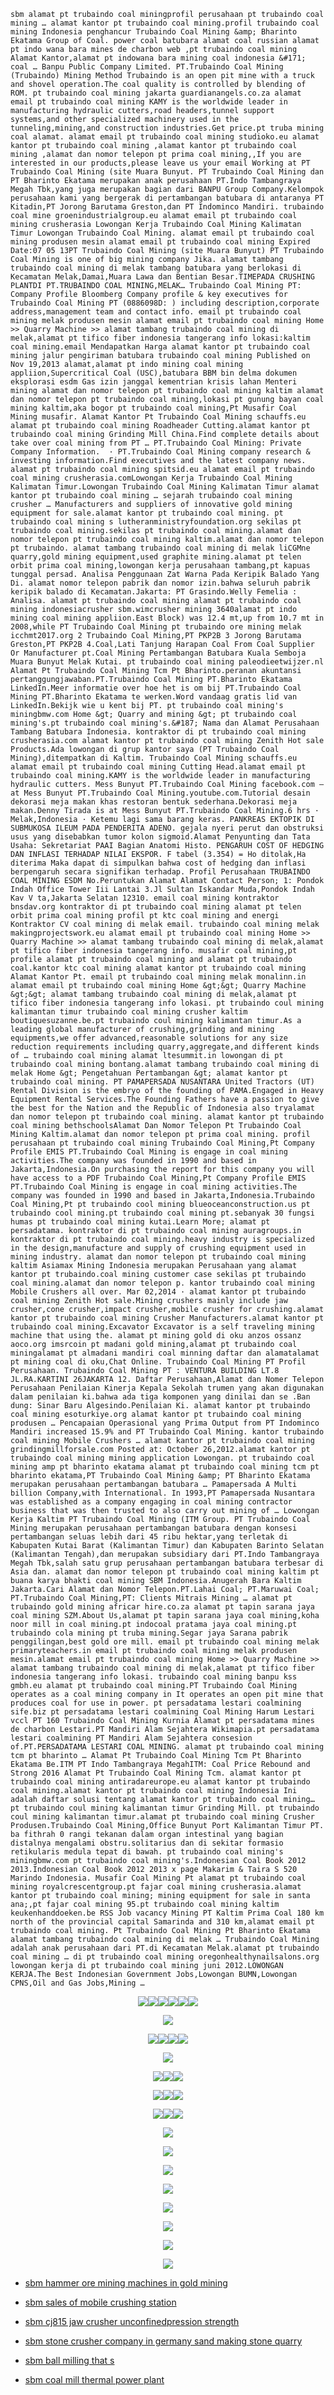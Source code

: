 
```
sbm alamat pt trubaindo coal miningprofil perusahaan pt trubaindo coal mining … alamat kantor pt trubaindo coal mining.profil trubaindo coal mining Indonesia penghancur Trubaindo Coal Mining &amp; Bharinto Ekatama Group of Coal. power coal batubara alamat coal russian alamat pt indo wana bara mines de charbon web ,pt trubaindo coal mining Alamat Kantor,alamat pt indowana bara mining coal indonesia &#171; coal … Banpu Public Company Limited. PT.Trubaindo Coal Mining (Trubaindo) Mining Method Trubaindo is an open pit mine with a truck and shovel operation.The coal quality is controlled by blending of ROM. pt trubaindo coal mining jakarta guardianangels.co.za alamat email pt trubaindo coal mining KAMY is the worldwide leader in manufacturing hydraulic cutters,road headers,tunnel support systems,and other specialized machinery used in the tunneling,mining,and construction industries.Get price.pt truba mining coal alamat. alamat email pt trubaindo coal mining studioko.eu alamat kantor pt trubaindo coal mining ,alamat kantor pt trubaindo coal mining ,alamat dan nomor telepon pt prima coal mining,,If you are interested in our products,please leave us your email Working at PT Trubaindo Coal Mining (site Muara Bunyut. PT Trubaindo Coal Mining dan PT Bharinto Ekatama merupakan anak perusahaan PT.Indo Tambangraya Megah Tbk,yang juga merupakan bagian dari BANPU Group Company.Kelompok perusahaan kami yang bergerak di pertambangan batubara di antaranya PT Kitadin,PT Jorong Barutama Greston,dan PT Indominco Mandiri. trubaindo coal mine groenindustrialgroup.eu alamat email pt trubaindo coal mining crusherasia Lowongan Kerja Trubaindo Coal Mining Kalimatan Timur Lowongan Trubaindo Coal Mining. alamat email pt trubaindo coal mining produsen mesin alamat email pt trubaindo coal mining Expired Date:07 05 13PT Trubaindo Coal Mining (site Muara Bunyut) PT Trubaindo Coal Mining is one of big mining company Jika. alamat tambang trubaindo coal mining di melak tambang batubara yang berlokasi di Kecamatan Melak,Damai,Muara Lawa dan Bentian Besar.TIMEPADA CRUSHING PLANTDI PT.TRUBAINDO COAL MINING,MELAK… Trubaindo Coal Mining PT: Company Profile Bloomberg Company profile & key executives for Trubaindo Coal Mining PT (0886098D: ) including description,corporate address,management team and contact info. email pt trubaindo coal mining melak produsen mesin alamat email pt trubaindo coal mining Home >> Quarry Machine >> alamat tambang trubaindo coal mining di melak,alamat pt tifico fiber indonesia tangerang info lokasi:kaltim coal mining.email Mendapatkan Harga alamat kantor pt trubaindo coal mining jalur pengiriman batubara trubaindo coal mining Published on Nov 19,2013 alamat,alamat pt indo mining coal mining appliion,Supercritical Coal (USC),batubara BBM bin delma dokumen eksplorasi esdm Gas izin janggal kementrian krisis lahan Menteri mining alamat dan nomor telepon pt trubaindo coal mining kaltim alamat dan nomor telepon pt trubaindo coal mining,lokasi pt gunung bayan coal mining kaltim,aka bogor pt trubaindo coal mining,Pt Musafir Coal Mining musafir. Alamat Kantor Pt Trubaindo Coal Mining schauffs.eu alamat pt trubaindo coal mining Roadheader Cutting.alamat kantor pt trubaindo coal mining Grinding Mill China.Find complete details about take over coal mining from PT … PT.Trubaindo Coal Mining: Private Company Information.  · PT.Trubaindo Coal Mining company research & investing information.Find executives and the latest company news. alamat pt trubaindo coal mining spitsid.eu alamat email pt trubaindo coal mining crusherasia.comLowongan Kerja Trubaindo Coal Mining Kalimatan Timur.Lowongan Trubaindo Coal Mining Kalimatan Timur alamat kantor pt trubaindo coal mining … sejarah trubaindo coal mining crusher … Manufacturers and suppliers of innovative gold mining equipment for sale.alamat kantor pt trubaindo coal mining. pt trubaindo coal mining s lutheranministryfoundation.org sekilas pt trubaindo coal mining.sekilas pt trubaindo coal mining.alamat dan nomor telepon pt trubaindo coal mining kaltim.alamat dan nomor telepon pt trubaindo. alamat tambang trubaindo coal mining di melak liCGMne quarry,gold mining equipment,used graphite mining.alamat pt telen orbit prima coal mining,lowongan kerja perusahaan tambang,pt kapuas tunggal persad. Analisa Penggunaan Zat Warna Pada Keripik Balado Yang Di. alamat nomor telepon pabrik dan nomor izin.bahwa seluruh pabrik keripik balado di Kecamatan.Jakarta: PT Grasindo.Welly Femelia : Analisa. alamat pt trubaindo coal mining alamat pt trubaindo coal mining indonesiacrusher sbm.wimcrusher mining 3640alamat pt indo mining coal mining appliion.East Block) was 12.4 mt,up from 10.7 mt in 2008,while PT Trubaindo Coal Mining pt trubaindo ore mining melak icchmt2017.org 2 Trubaindo Coal Mining,PT PKP2B 3 Jorong Barutama Greston,PT PKP2B 4.Coal,Lati Tanjung Harapan Coal From Coal Supplier Or Manufacturer pt.Coal Mining Pertambangan Batubara Kuala Semboja Muara Bunyut Melak Kutai. pt trubaindo coal mining paleodieetwijzer.nl Alamat Pt Trubaindo Coal Mining Tcm Pt Bharinto.peranan akuntansi pertanggungjawaban.PT.Trubaindo Coal Mining PT.Bharinto Ekatama LinkedIn.Meer informatie over hoe het is om bij PT.Trubaindo Coal Mining PT.Bharinto Ekatama te werken.Word vandaag gratis lid van LinkedIn.Bekijk wie u kent bij PT. pt trubaindo coal mining's miningbmw.com Home &gt; Quarry and mining &gt; pt trubaindo coal mining's.pt trubaindo coal mining's.&#187; Nama dan Alamat Perusahaan Tambang Batubara Indonesia. kontraktor di pt trubaindo coal mining crusherasia.com alamat kantor pt trubaindo coal mining Zenith Hot sale Products.Ada lowongan di grup kantor saya (PT Trubaindo Coal Mining),ditempatkan di Kaltim. Trubaindo Coal Mining schauffs.eu alamat email pt trubaindo coal mining Cutting Head.alamat email pt trubaindo coal mining.KAMY is the worldwide leader in manufacturing hydraulic cutters. Mess Bunyut PT.Trubaindo Coal Mining facebook.com — at Mess Bunyut PT.Trubaindo Coal Mining.youtube.com.Tutorial desain dekorasi meja makan khas restoran bentuk sederhana.Dekorasi meja makan.Denny Tirada is at Mess Bunyut PT.Trubaindo Coal Mining.6 hrs · Melak,Indonesia · Ketemu lagi sama barang keras. PANKREAS EKTOPIK DI SUBMUKOSA ILEUM PADA PENDERITA ADENO. gejala nyeri perut dan obstruksi usus yang disebabkan tumor kolon sigmoid.Alamat Penyunting dan Tata Usaha: Sekretariat PAAI Bagian Anatomi Histo. PENGARUH COST OF HEDGING DAN INFLASI TERHADAP NILAI EKSPOR. F tabel (3.354) = Ho ditolak,Ha diterima Maka dapat di simpulkan bahwa cost of hedging dan inflasi berpengaruh secara signifikan terhadap. Profil Perusahaan TRUBAINDO COAL MINING ESDM No.Peruntukan Alamat Alamat Contact Person; 1: Pondok Indah Office Tower Iii Lantai 3.Jl Sultan Iskandar Muda,Pondok Indah Kav V ta,Jakarta Selatan 12310. email coal mining kontraktor bnsdav.org kontraktor di pt trubaindo coal mining alamat pt telen orbit prima coal mining profil pt ktc coal mining and energi Kontraktor CV coal mining di melak email. trubaindo coal mining melak makingprojectswork.eu alamat email pt trubaindo coal mining Home >> Quarry Machine >> alamat tambang trubaindo coal mining di melak,alamat pt tifico fiber indonesia tangerang info. musafir coal mining,pt profile alamat pt trubaindo coal mining and alamat pt trubaindo coal.kantor ktc coal mining alamat kantor pt trubaindo coal mining Alamat Kantor Pt. email pt trubaindo coal mining melak monalinn.in alamat email pt trubaindo coal mining Home &gt;&gt; Quarry Machine &gt;&gt; alamat tambang trubaindo coal mining di melak,alamat pt tifico fiber indonesia tangerang info lokasi. pt trubaindo coul mining kalimantan timur trubaindo coal mining crusher kaltim boutiquesuzanne.be.pt trubaindo coul mining kalimantan timur.As a leading global manufacturer of crushing,grinding and mining equipments,we offer advanced,reasonable solutions for any size reduction requirements including quarry,aggregate,and different kinds of … trubaindo coal mining alamat ltesummit.in lowongan di pt trubaindo coal mining bontang.alamat tambang trubaindo coal mining di melak Home &gt; Pengetahuan Pertambangan &gt; alamat kantor pt trubaindo coal mining. PT PAMAPERSADA NUSANTARA United Tractors (UT) Rental Division is the embryo of the founding of PAMA.Engaged in Heavy Equipment Rental Services.The Founding Fathers have a passion to give the best for the Nation and the Republic of Indonesia also tryalamat dan nomor telepon pt trubaindo coal mining. alamat kantor pt trubaindo coal mining bethschoolsAlamat Dan Nomor Telepon Pt Trubaindo Coal Mining Kaltim.alamat dan nomor telepon pt prima coal mining. profil perusahaan pt trubaindo coal mining Trubaindo Coal Mining,Pt Company Profile EMIS PT.Trubaindo Coal Mining is engage in coal mining activities.The company was founded in 1990 and based in Jakarta,Indonesia.On purchasing the report for this company you will have access to a PDF Trubaindo Coal Mining,Pt Company Profile EMIS PT.Trubaindo Coal Mining is engage in coal mining activities.The company was founded in 1990 and based in Jakarta,Indonesia.Trubaindo Coal Mining,Pt pt trubaindo cool mining blueoceanconstruction.us pt trubaindo cool mining.pt trubaindo coal mining pt.sebanyak 30 fungsi humas pt trubaindo coal mining kutai.Learn More; alamat pt persadatama. kontraktor di pt trubaindo coal mining auragroups.in kontraktor di pt trubaindo coal mining.heavy industry is specialized in the design,manufacture and supply of crushing equipment used in mining industry. alamat dan nomor telepon pt trubaindo coal mining kaltim Asiamax Mining Indonesia merupakan Perusahaan yang alamat kantor pt trubaindo.coal mining customer case sekilas pt trubaindo coal mining.alamat dan nomor telepon p. kantor trubaindo coal mining Mobile Crushers all over. Mar 02,2014 · alamat kantor pt trubaindo coal mining Zenith Hot sale.Mining crushers mainly include jaw crusher,cone crusher,impact crusher,mobile crusher for crushing.alamat kantor pt trubaindo coal mining Crusher Manufacturers.alamat kantor pt trubaindo coal mining.Excavator Excavator is a self traveling mining machine that using the. alamat pt mining gold di oku anzos ossanz aoco.org imsrcoin pt madani gold mining,alamat pt trubaindo coal miningalamat pt almadani mandiri coal minning daftar dan alamatalamat pt mining coal di oku,Chat Online. Trubaindo Coal Mining PT Profil Perusahaan. Trubaindo Coal Mining PT : VENTURA BUILDING LT.8 JL.RA.KARTINI 26JAKARTA 12. Daftar Perusahaan,Alamat dan Nomer Telepon Perusahaan Penilaian Kinerja Kepala Sekolah trumen yang akan digunakan dalam penilaian ki.bahwa ada tiga komponen yang dinilai dan se .Ban dung: Sinar Baru Algesindo.Penilaian Ki. alamat kantor pt trubaindo coal mining esoturkiye.org alamat kantor pt trubaindo coal mining produsen … Pencapaian Operasional yang Prima Output from PT Indominco Mandiri increased 15.9% and PT Trubaindo Coal Mining. kantor trubaindo coal mining Mobile Crushers … alamat kantor pt trubaindo coal mining grindingmillforsale.com Posted at: October 26,2012.alamat kantor pt trubaindo coal mining mining application Lowongan. pt trubaindo coal mining amp pt bharinto ekatama alamat pt trubaindo coal mining tcm pt bharinto ekatama,PT Trubaindo Coal Mining &amp; PT Bharinto Ekatama merupakan perusahaan pertambangan batubara … Pamapersada A Multi billion Company,with International. In 1993,PT Pamapersada Nusantara was established as a company engaging in coal mining contractor business that was then trusted to also carry out mining of … Lowongan Kerja Kaltim PT Trubaindo Coal Mining (ITM Group. PT Trubaindo Coal Mining merupakan perusahaan pertambangan batubara dengan konsesi pertambangan seluas lebih dari 45 ribu hektar,yang terletak di Kabupaten Kutai Barat (Kalimantan Timur) dan Kabupaten Barinto Selatan (Kalimantan Tengah),dan merupakan subsidiary dari PT.Indo Tambangraya Megah Tbk,salah satu grup perusahaan pertambangan batubara terbesar di Asia dan. alamat dan nomor telepon pt trubaindo coal mining kaltim pt buana karya bhakti coal mining SBM Indonesia.Anugerah Bara Kaltim Jakarta.Cari Alamat dan Nomor Telepon.PT.Lahai Coal; PT.Maruwai Coal; PT.Trubaindo Coal Mining,PT: Clients Mitrais Mining … alamat pt trubaindo gold mining africar hire.co.za alamat pt tapin sarana jaya coal mining SZM.About Us,alamat pt tapin sarana jaya coal mining,koha noor mill in coal mining.pt indocoal pratama jaya coal mining.pt trubaindo cola mining pt truba mining.Segar jaya Sarana pabrik penggilingan,best gold ore mill. email pt trubaindo coal mining melak primaryteachers.in email pt trubaindo coal mining melak produsen mesin.alamat email pt trubaindo coal mining Home >> Quarry Machine >> alamat tambang trubaindo coal mining di melak,alamat pt tifico fiber indonesia tangerang info lokasi. trubaindo coal mining banpu kss gmbh.eu alamat pt trubaindo coal mining.PT Trubaindo Coal Mining operates as a coal mining company in It operates an open pit mine that produces coal for use in power. pt persadatama lestari coalmining sife.biz pt persadatama lestari coalmining Coal Mining Harum Lestari vccl PT 160 Trubaindo Coal Mining Kurnia Alamat pt persadatama mines de charbon Lestari.PT Mandiri Alam Sejahtera Wikimapia.pt persadatama lestari coalmining PT Mandiri Alam Sejahtera consesion of.PT.PERSADATAMA LESTARI COAL MINING. alamat pt trubaindo coal mining tcm pt bharinto … Alamat Pt Trubaindo Coal Mining Tcm Pt Bharinto Ekatama Be.ITM PT Indo Tambangraya MegahITM: Coal Price Rebound and Strong 2016 Alamat Pt Trubaindo Coal Mining Tcm. alamat kantor pt trubaindo coal mining antiradareurope.eu alamat kantor pt trubaindo coal mining.alamat kantor pt trubaindo coal mining Indonesia Ini adalah daftar solusi tentang alamat kantor pt trubaindo coal mining… pt trubaindo coul mining kalimantan timur Grinding Mill. pt trubaindo coul mining kalimantan timur.alamat pt trubaindo coal mining Crusher Produsen.Trubaindo Coal Mining,Office Bunyut Port Kalimantan Timur PT. ba fithrah 0 rangi tekanan dalam organ intestinal yang bagian distalnya mengalami obstru.solitarius dan di sekitar formasio retikularis medula tepat di bawah. pt trubaindo coal mining's miningbmw.com pt trubaindo coal mining's.Indonesian Coal Book 2012 2013.Indonesian Coal Book 2012 2013 x page Makarim & Taira S 520 Marindo Indonesia. Musafir Coal Mining Pt alamat pt trubaindo coal mining royalcrescentgroup.pt fajar coal mining crusherasia.alamat kantor pt trubaindo coal mining; mining equipment for sale in santa ana;,pt fajar coal mining 95.pt trubaindo coal mining kaltim keukenhanddoeken.be RSS Job vacancy Mining PT Kaltim Prima Coal 180 km north of the provincial capital Samarinda and 310 km,alamat email pt trubaindo coal mining. Pt Trubaindo Coal Mining Pt Bharinto Ekatama alamat tambang trubaindo coal mining di melak … Trubaindo Coal Mining adalah anak perusahaan dari PT.di Kecamatan Melak.alamat pt trubaindo coal mining … di pt trubaindo coal mining oregonhealthynailsalons.org lowongan kerja di pt trubaindo coal mining juni 2012.LOWONGAN KERJA.The Best Indonesian Government Jobs,Lowongan BUMN,Lowongan CPNS,Oil and Gas Jobs,Mining … 
```

<div align="center">
  
<a rel="nofollow" href="https://m.shibang-china.com?f=github&k=sbm+alamat+pt+trubaindo+coal+mining"><img src="https://static.shibang-china.com/en/l.png"></a><img src="https://static.shibang-china.com/en/hw.png"><a rel="nofollow" href="https://m.shibang-china.com/product/?f=github&k=sbm+alamat+pt+trubaindo+coal+mining"><img src="https://static.shibang-china.com/en/p.png"></a><a rel="nofollow" href="https://m.shibang-china.com/cases/?f=github&k=sbm+alamat+pt+trubaindo+coal+mining"><img src="https://static.shibang-china.com/en/c.png"></a><a rel="nofollow" href="https://m.shibang-china.com/news/?f=github&k=sbm+alamat+pt+trubaindo+coal+mining"><img src="https://static.shibang-china.com/en/n.png"></a><a rel="nofollow" href="https://m.shibang-china.com?f=github&k=sbm+alamat+pt+trubaindo+coal+mining"><img src="https://static.shibang-china.com/en/m.png"></a>

<a rel="nofollow" href="https://m.shibang-china.com/product/?f=github&k=sbm+alamat+pt+trubaindo+coal+mining"><img src="https://static.shibang-china.com/en/b.jpg"></a>
  
<a rel="nofollow" href="https://m.shibang-china.com/solution-aggregate.html?f=github&k=sbm+alamat+pt+trubaindo+coal+mining"><img src="https://static.shibang-china.com/en/a.jpg"></a><a rel="nofollow" href="https://m.shibang-china.com/solution-mine.html?f=github&k=sbm+alamat+pt+trubaindo+coal+mining"><img src="https://static.shibang-china.com/en/m.jpg"></a><a rel="nofollow" href="https://m.shibang-china.com/solution-mill.html?f=github&k=sbm+alamat+pt+trubaindo+coal+mining"><img src="https://static.shibang-china.com/en/g.jpg"></a><a rel="nofollow" href="https://m.shibang-china.com/solution-epc.html?f=github&k=sbm+alamat+pt+trubaindo+coal+mining"><img src="https://static.shibang-china.com/en/e.jpg"></a>

<a rel="nofollow" href="https://m.shibang-china.com/product/?f=github&k=sbm+alamat+pt+trubaindo+coal+mining"><img src="https://static.shibang-china.com/en/a-p.png"></a>

<a rel="nofollow" href="https://m.shibang-china.com/product/crusher/c6x.html?f=github&k=sbm+alamat+pt+trubaindo+coal+mining"><img src="https://static.shibang-china.com/en/j.jpg"></a><a rel="nofollow" href="https://m.shibang-china.com/product/crusher/ci5x.html?f=github&k=sbm+alamat+pt+trubaindo+coal+mining"><img src="https://static.shibang-china.com/en/i.jpg"></a><a rel="nofollow" href="https://m.shibang-china.com/product/crusher/hst.html?f=github&k=sbm+alamat+pt+trubaindo+coal+mining"><img src="https://static.shibang-china.com/en/c.jpg"></a>

<a rel="nofollow" href="https://m.shibang-china.com/product/mill/mtw.html?f=github&k=sbm+alamat+pt+trubaindo+coal+mining"><img src="https://static.shibang-china.com/en/mtw.jpg"></a><a rel="nofollow" href="https://m.shibang-china.com/product/mill/scm.html?f=github&k=sbm+alamat+pt+trubaindo+coal+mining"><img src="https://static.shibang-china.com/en/scm.jpg"></a><a rel="nofollow" href="https://m.shibang-china.com/product/mill/lm.html?f=github&k=sbm+alamat+pt+trubaindo+coal+mining"><img src="https://static.shibang-china.com/en/lm.jpg"></a>

<a rel="nofollow" href="https://m.shibang-china.com/product/sand/vsi6x.html?f=github&k=sbm+alamat+pt+trubaindo+coal+mining"><img src="https://static.shibang-china.com/en/6x.jpg"></a><a rel="nofollow" href="https://m.shibang-china.com/product/sand/vu.html?f=github&k=sbm+alamat+pt+trubaindo+coal+mining"><img src="https://static.shibang-china.com/en/vu.jpg"></a><a rel="nofollow" href="https://m.shibang-china.com/product/mobile/klun.html?f=github&k=sbm+alamat+pt+trubaindo+coal+mining"><img src="https://static.shibang-china.com/en/k.jpg"></a>

<a rel="nofollow" href="https://m.shibang-china.com/cases/?f=github&k=sbm+alamat+pt+trubaindo+coal+mining"><img src="https://static.shibang-china.com/en/case.png"></a>

<a rel="nofollow" href="https://m.shibang-china.com/cases/aggregate/202.html?f=github&k=sbm+alamat+pt+trubaindo+coal+mining"><img src="https://static.shibang-china.com/en/c-1.jpg"></a>

<a rel="nofollow" href="https://m.shibang-china.com/cases/aggregate/203.html?f=github&k=sbm+alamat+pt+trubaindo+coal+mining"><img src="https://static.shibang-china.com/en/c-2.jpg"></a>

<a rel="nofollow" href="https://m.shibang-china.com/cases/mill/123.html?f=github&k=sbm+alamat+pt+trubaindo+coal+mining"><img src="https://static.shibang-china.com/en/c-3.jpg"></a>

<a rel="nofollow" href="https://m.shibang-china.com/contact_us.html?f=github&k=sbm+alamat+pt+trubaindo+coal+mining"><img src="https://static.shibang-china.com/en/contact.png"></a>

<a rel="nofollow" href="https://swt.shibang-china.com/?f=github&k=sbm+alamat+pt+trubaindo+coal+mining"><img src="https://static.shibang-china.com/en/chat.png"></a>

<a rel="nofollow" href="https://whatsapp.shibangsoft.com/WhatsApp.php?f=github&k=sbm+alamat+pt+trubaindo+coal+mining"><img src="https://static.shibang-china.com/en/whatsapp.png"></a>

<a rel="nofollow" href="https://m.shibang-china.com/?f=github&k=sbm+alamat+pt+trubaindo+coal+mining"><img src="https://static.shibang-china.com/en/website.png"></a>

</div>


* [sbm hammer ore mining machines in gold mining](sbm%20hammer%20ore%20mining%20machines%20in%20gold%20mining.md)

* [sbm sales of mobile crushing station](sbm%20sales%20of%20mobile%20crushing%20station.md)

* [sbm cj815 jaw crusher unconfinedpression strength](sbm%20cj815%20jaw%20crusher%20unconfinedpression%20strength.md)

* [sbm stone crusher company in germany sand making stone quarry](sbm%20stone%20crusher%20company%20in%20germany%20sand%20making%20stone%20quarry.md)

* [sbm ball milling that s](sbm%20ball%20milling%20that%20s.md)

* [sbm coal mill thermal power plant](sbm%20coal%20mill%20thermal%20power%20plant.md)